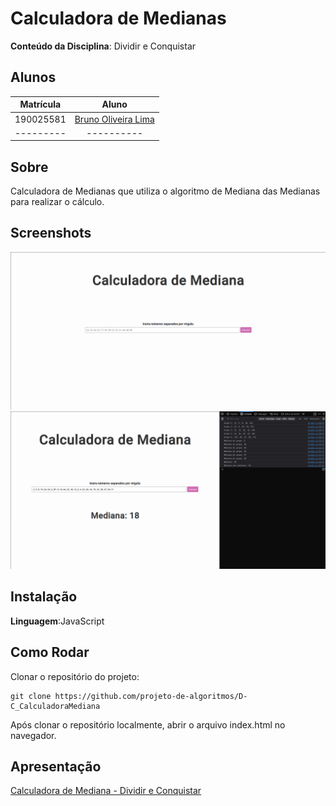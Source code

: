 # Calculadora de Medianas

**Conteúdo da Disciplina**: Dividir e Conquistar<br>

## Alunos

| Matrícula |                        Aluno                        |
| :-------: | :-------------------------------------------------: |
| 190025581 | [Bruno Oliveira Lima](https://github.com/eng-Bruno) |
| --------- |                        ----------                   |

## Sobre

Calculadora de Medianas que utiliza o algoritmo de Mediana das Medianas para realizar o cálculo.

## Screenshots

![Tela1](./assets/Tela1.png)
![Tela2](./assets/Tela2.png)

## Instalação

**Linguagem**:JavaScript<br>

## Como Rodar

Clonar o repositório do projeto:

```
git clone https://github.com/projeto-de-algoritmos/D-C_CalculadoraMediana

```

Após clonar o repositório localmente, abrir o arquivo index.html no navegador.

## Apresentação

[Calculadora de Mediana - Dividir e Conquistar](./apresentação/Calculadora%20de%20Mediana.zip)


